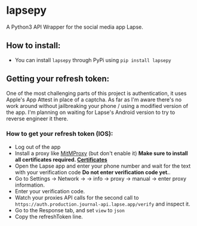 # lapsepy
A Python3 API Wrapper for the social media app Lapse.


## How to install:
* You can install `lapsepy` through PyPi using `pip install lapsepy`

## Getting your refresh token:
One of the most challenging parts of this project is authentication, it uses Apple's App Attest in place of a captcha. As far as I'm aware there's no work around without jailbreaking your phone / using a modified version of the app. I'm planning on waiting for Lapse's Android version to try to reverse engineer it there.

### How to get your refresh token (IOS):
* Log out of the app
* Install a proxy like [MitMProxy](https://mitmproxy.org/) (but don't enable it) **Make sure to install all certificates required. [Certificates](https://docs.mitmproxy.org/stable/concepts-certificates/)**
* Open the Lapse app and enter your phone number and wait for the text with your verification code **Do not enter verification code yet.**.
* Go to Settings -> Network -> <Your network> -> info -> proxy -> manual -> enter proxy information.
* Enter your verification code.
* Watch your proxies API calls for the second call to `https://auth.production.journal-api.lapse.app/verify` and inspect it.
* Go to the Response tab, and set `view` to `json`
* Copy the refreshToken line.
